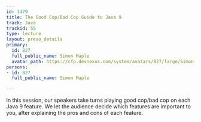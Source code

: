 ```yaml
---
id: 1479
title: The Good Cop/Bad Cop Guide to Java 9
track: Java
trackid: 55
type: lecture
layout: preso_details
primary:
  id: 827
  full_public_name: Simon Maple
  avatar_path: https://cfp.devnexus.com/system/avatars/827/large/Simon-Speaker.jpg?1506706949
persons:
- id: 827
  full_public_name: Simon Maple

---
```

In this session, our speakers take turns playing good cop/bad cop on each Java 9 feature. We let the audience decide which features are important to you, after explaining the pros and cons of each feature. 